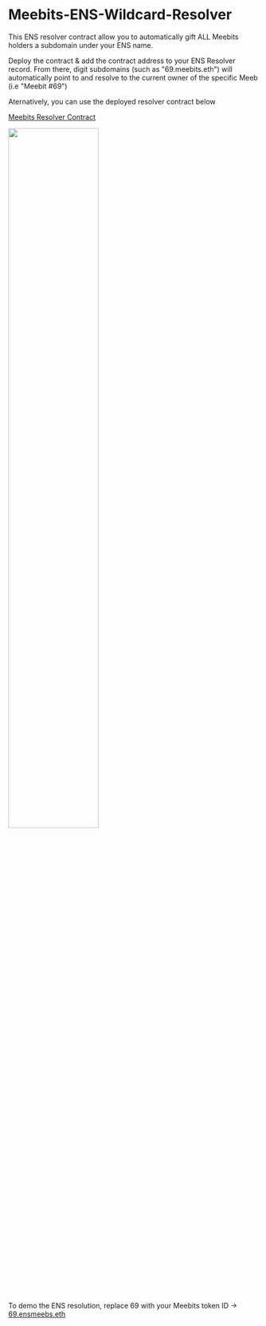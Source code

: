 # Meebits-ENS-Wildcard-Resolver

This ENS resolver contract allow you to automatically gift ALL Meebits holders a subdomain under your ENS name. 

Deploy the contract & add the contract address to your ENS Resolver record. From there, digit subdomains (such as "69.meebits.eth") will automatically point to and resolve to the current owner of the specific Meeb (i.e "Meebit #69")

Aternatively, you can use the deployed resolver contract below

[Meebits Resolver Contract](https://etherscan.io/address/0x37bac6f21cef28116ef060751fe61cb800cfa34d)

<img src="https://storage.googleapis.com/ensredirect/Screen%20Shot%202023-04-20%20at%2012.35.08%20PM.png"  width="60%">

To demo the ENS resolution, replace 69 with your Meebits token ID -> [69.ensmeebs.eth](https://app.ens.domains/name/69.ensmeebs.eth)
